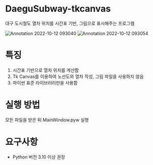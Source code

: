 # DaeguSubway-tkcanvas
대구 도시철도 열차 위치를 시간표 기반, 그림으로 표시해주는 프로그램

![Annotation 2022-10-12 093040](https://user-images.githubusercontent.com/60684821/195145393-0adf51e9-64d3-4b2a-82bc-bc8daeace67c.png)
![Annotation 2022-10-12 093054](https://user-images.githubusercontent.com/60684821/195145402-e49bfe03-c50f-4a3a-b400-3aabc09b65d8.png)

# 특징
1. 시간표 기반으로 열차 위치를 계산함
2. Tk Canvas를 이용하여 노선도와 열차 작성, 그림 파일을 사용하지 않음
3. 파이썬 표준 라이브러리만을 사용함

# 실행 방법
모든 파일을 받은 뒤 MainWindow.pyw 실행

# 요구사항
* Python 버전 3.10 이상 권장
